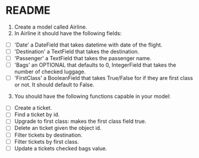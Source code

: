 # README

1. Create a model called Airline.
2. In Airline it should have the following fields:

- [ ] 'Date' a DateField that takes datetime with date of the flight.
- [ ] 'Destination' a TextField that takes the destination.
- [ ] 'Passenger' a TextField that takes the passenger name.
- [ ] 'Bags' an OPTIONAL that defaults to 0, IntegerField that takes the number of checked luggage.
- [ ] 'FirstClass' a BooleanField that takes True/False for if they are first class or not. It should default to False.

3. You should have the following functions capable in your model:

- [ ] Create a ticket.
- [ ] Find a ticket by id.
- [ ] Upgrade to first class: makes the first class field true.
- [ ] Delete an ticket given the object id.
- [ ] Filter tickets by destination.
- [ ] Filter tickets by first class.
- [ ] Update a tickets checked bags value.
